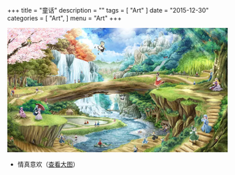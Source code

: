 +++
title = "童话"
description = ""
tags = [
    "Art"
]
date = "2015-12-30"
categories = [
    "Art",
]
menu = "Art"
+++

[![图片加载中...请使用支持Webp的浏览器加速查看](/images/post/20151230121201.webp)](/images/post/20151230121200.jpg "点击查看大图")
<!--more-->

* 情真意欢（[查看大图](/images/post/20151230121200.webp "webp格式图片")）
